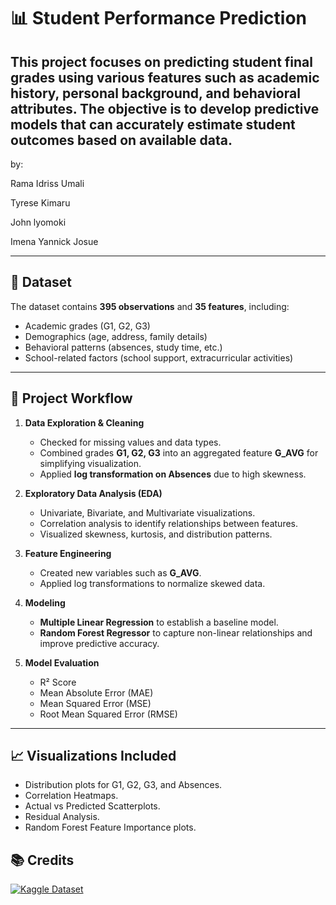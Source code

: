 # 📊 Student Performance Prediction

This project focuses on predicting student final grades using various features such as academic history, personal background, and behavioral attributes. The objective is to develop predictive models that can accurately estimate student outcomes based on available data.
---
by:

Rama Idriss Umali

Tyrese Kimaru

John lyomoki

Imena Yannick Josue 

---

## 📂 Dataset
The dataset contains **395 observations** and **35 features**, including:
- Academic grades (G1, G2, G3)
- Demographics (age, address, family details)
- Behavioral patterns (absences, study time, etc.)
- School-related factors (school support, extracurricular activities)

---

## 📝 Project Workflow
1. **Data Exploration & Cleaning**
   - Checked for missing values and data types.
   - Combined grades **G1, G2, G3** into an aggregated feature **G_AVG** for simplifying visualization.
   - Applied **log transformation on Absences** due to high skewness.

2. **Exploratory Data Analysis (EDA)**
   - Univariate, Bivariate, and Multivariate visualizations.
   - Correlation analysis to identify relationships between features.
   - Visualized skewness, kurtosis, and distribution patterns.

3. **Feature Engineering**
   - Created new variables such as **G_AVG**.
   - Applied log transformations to normalize skewed data.

4. **Modeling**
   - **Multiple Linear Regression** to establish a baseline model.
   - **Random Forest Regressor** to capture non-linear relationships and improve predictive accuracy.

5. **Model Evaluation**
   - R² Score
   - Mean Absolute Error (MAE)
   - Mean Squared Error (MSE)
   - Root Mean Squared Error (RMSE)

---

## 📈 Visualizations Included
- Distribution plots for G1, G2, G3, and Absences.
- Correlation Heatmaps.
- Actual vs Predicted Scatterplots.
- Residual Analysis.
- Random Forest Feature Importance plots.

## 📚 Credits
[![Kaggle Dataset](https://img.shields.io/badge/Kaggle-Student%20Performance-blue?logo=kaggle)](https://www.kaggle.com/datasets/devansodariya/student-performance-data/data) 


